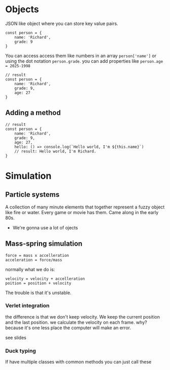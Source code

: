 # Objects

JSON like object where you can store key value pairs.
```
const person = {
    name: 'Richard',
    grade: 9
}
```

You can access access them like numbers in an array `person['name']` or using the dot notation `person.grade`.
you can add properties like `person.age = 2025-1998`

```
// result
const person = {
    name: 'Richard',
    grade: 9,
    age: 27
}
```

## Adding a method
```
// result
const person = {
    name: 'Richard',
    grade: 9,
    age: 27,
    hello: () => console.log(`Hello world, I'm ${this.name}`) 
    // result: Hello world, I'm Richard.
}
```


# Simulation
## Particle systems
A collection of many minute elements that together represent a fuzzy object like fire or water. Every game or movie has them. Came along in the early 80s.

- We're gonna use a lot of ojects

## Mass-spring simulation
```
force = mass x accelleration
acceleration = force/mass
````

normally what we do is:

```
velocity = velocity + accelleration
poition = position + velocity
```

The trouble is that it's unstable.

### Verlet integration
the difference is that we don't keep velocity. We keep the current position and the last position. 
we calculate the velocity on each frame. why? because it's one less place the computer will make an error.

see slides

### Duck typing
If have multiple classes with common methods you can just call these 